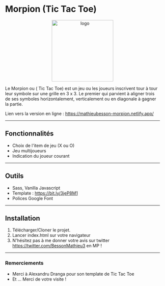 # Morpion (Tic Tac Toe)

<p align="center">
    <a href="https://mathieubesson-morpion.netlify.app/">
        <img src="https://mathieubesson-morpion.netlify.app/img/logo.png" alt="logo" width="200" height="200">
    </a>
</p>

Le Morpion ou ( Tic Tac Toe) est un jeu ou les joueurs inscrivent tour à tour leur symbole sur une grille en 3 x 3. Le premier qui parvient à aligner trois de ses symboles horizontalement, verticalement ou en diagonale à gagner la partie.

Lien vers la version en ligne : https://mathieubesson-morpion.netlify.app/ 

---

## Fonctionnalités

* Choix de l'item de jeu (X ou O)
* Jeu multijoueurs
* Indication du joueur courant

---

## Outils

* Sass, Vanilla Javascript 
* Template : https://bit.ly/3jeP8M1
* Polices Google Font

---

## Installation

1. Télécharger/Cloner le projet.
2. Lancer index.html sur votre navigateur
3. N'hésitez pas à me donner votre avis sur twitter https://twitter.com/BessonMathieu3 en MP !

---

### Remerciements

* Merci à Alexandru Dranga pour son template de Tic Tac Toe
* Et ... Merci de votre visite !
